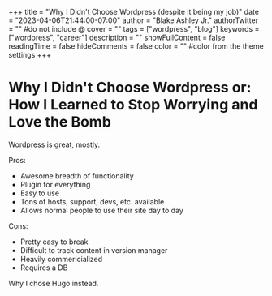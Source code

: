 +++
title = "Why I Didn't Choose Wordpress (despite it being my job)"
date = "2023-04-06T21:44:00-07:00"
author = "Blake Ashley Jr."
authorTwitter = "" #do not include @
cover = ""
tags = ["wordpress", "blog"]
keywords = ["wordpress", "career"]
description = ""
showFullContent = false
readingTime = false
hideComments = false
color = "" #color from the theme settings
+++

# Why I Didn't Choose Wordpress or: How I Learned to Stop Worrying and Love the Bomb

Wordpress is great, mostly.

Pros:

- Awesome breadth of functionality
- Plugin for everything
- Easy to use
- Tons of hosts, support, devs, etc. available
- Allows normal people to use their site day to day

Cons:

- Pretty easy to break
- Difficult to track content in version manager
- Heavily commericialized
- Requires a DB

Why I chose Hugo instead.
